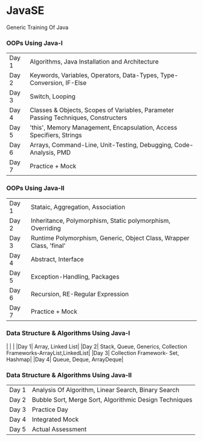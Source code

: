 # JavaSE
Generic Training Of Java

### OOPs Using Java-I
|      |                   |
|------|-------------------|
|Day 1| Algorithms, Java Installation and Architecture|
|Day 2| Keywords, Variables, Operators, Data-Types, Type-Conversion, IF-Else|
|Day 3| Switch, Looping|
|Day 4| Classes & Objects, Scopes of Variables, Parameter Passing Techniques, Constructers|
|Day 5| 'this', Memory Management, Encapsulation, Access Specifiers, Strings|
|Day 6| Arrays, Command-Line, Unit-Testing, Debugging, Code-Analysis, PMD|
|Day 7| Practice + Mock|

### OOPs Using Java-II
|      |                       |
|------|-----------------------|
|Day 1| Stataic, Aggregation, Association|
|Day 2| Inheritance, Polymorphism, Static polymorphism, Overriding|
|Day 3| Runtime Polymorphism, Generic, Object Class, Wrapper Class, 'final'|
|Day 4| Abstract, Interface|
|Day 5| Exception-Handling, Packages|
|Day 6|Recursion, RE-Regular Expression|
|Day 7|Practice + Mock|

### Data Structure & Algorithms Using Java-I
|      |                         |
|Day 1| Array, Linked List|
|Day 2| Stack, Queue, Generics, Collection Frameworks-ArrayList,LinkedList|
|Day 3| Collection Framework- Set, Hashmap|
|Day 4| Queue, Deque, ArrayDeque|


### Data Structure & Algorithms Using Java-II
|       |               |
|-------|---------------|
|Day 1| Analysis Of Algorithm, Linear Search, Binary Search|
|Day 2| Bubble Sort, Merge Sort, Algorithmic Design Techniques|
|Day 3| Practice Day|
|Day 4| Integrated Mock|
|Day 5| Actual Assessment|
